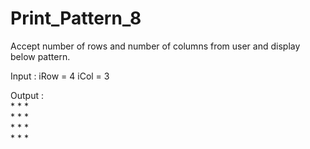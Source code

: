 # Print_Pattern_8

Accept number of rows and number of columns from user and display
below pattern.

Input : iRow = 4  iCol = 3

Output  :                                    
          *   *   *           
          *   *   *          
          *   *   *        
          *   *   *     
